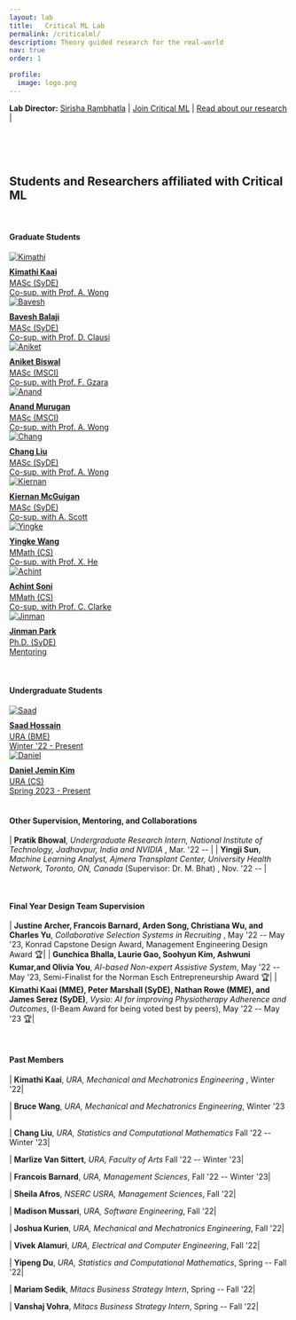 ```yaml
---
layout: lab
title:   Critical ML Lab
permalink: /criticalml/
description: Theory guided research for the real-world
nav: true
order: 1

profile:
  image: logo.png
---
```

**Lab Director:**  [Sirisha Rambhatla](https://sirisharambhatla.com) 
&#x7c; [Join Critical ML](/criticalml/join/) &#x7c; [Read about our research](/publications/) &#x7c;



<br />
<br />
<br />

## Students and Researchers affiliated with Critical ML


<style>
table {
    border-collapse: collapse;
}
table, th, td {
   border: 1px solid white;
}
blockquote {
    border-left: solid blue;
    padding-left: 10px;
}
</style>

<br>


#### Graduate Students
<div class ="image-gallery">
  <div class="box"><a href="https://www.linkedin.com/in/kimathikaai/" title="Kimathi Kaai">
         <img src="/assets/img/grp_mem/Kimathi.jpeg" alt="Kimathi"  class="img-gallery" />
         <div class ="textbox" style="margin-top:10px;"> <b> Kimathi Kaai </b> </div>
         <div class ="textbox" style="margin-top:3px;"> MASc (SyDE) <br> Co-sup. with Prof. A. Wong<br> </div></a>
  </div>

   <div class="box"><a href="https://github.com/Bavesh-B" title="Bavesh Balaji">
         <img src="/assets/img/grp_mem/Bavesh.jpg" alt="Bavesh"  class="img-gallery" />
         <div class ="textbox" style="margin-top:10px;"> <b> Bavesh Balaji </b> </div>
         <div class ="textbox" style="margin-top:3px;"> MASc (SyDE) <br> Co-sup. with Prof. D. Clausi<br> </div></a>
  </div>

  <div class="box"><a href="https://github.com/Aniket99coder" title="Aniket Biswal">
         <img src="/assets/img/grp_mem/Aniket.jpg" alt="Aniket"  class="img-gallery" />
         <div class ="textbox" style="margin-top:10px;"> <b> Aniket Biswal </b> </div>
         <div class ="textbox" style="margin-top:3px;"> MASc (MSCI) <br> Co-sup. with Prof. F. Gzara<br> </div></a>
  </div>

  <div class="box"><a href="https://github.com/anand-adroid" title="Anand Murugan">
         <img src="/assets/img/grp_mem/Anand.jpeg" alt="Anand"  class="img-gallery" />
         <div class ="textbox" style="margin-top:10px;"> <b> Anand Murugan </b> </div>
         <div class ="textbox" style="margin-top:3px;"> MASc (MSCI) <br> Co-sup. with Prof. A. Wong<br> </div></a>
  </div>

  <div class="box"><a href="https://hellochang.github.io/projects/" title="Chang Liu">
         <img src="/assets/img/grp_mem/Chang.jpeg" alt="Chang"  class="img-gallery" />
         <div class ="textbox" style="margin-top:10px;"> <b> Chang Liu </b> </div>
         <div class ="textbox" style="margin-top:3px;"> MASc (SyDE) <br> Co-sup. with Prof. A. Wong <br> </div></a>
  </div>

  <div class="box"><a href="https://www.kiernanmcguigan.com/" title="Kiernan McGuigan">
         <img src="/assets/img/grp_mem/Kiernan.jpeg" alt="Kiernan"  class="img-gallery" />
         <div class ="textbox" style="margin-top:10px;"> <b> Kiernan McGuigan </b> </div>
         <div class ="textbox" style="margin-top:3px;"> MASc (SyDE) <br> Co-sup. with A. Scott <br> </div></a>
  </div>

  <div class="box"><a href="https://github.com/YingkeWang2018" title="Yingke Wang">
         <img src="/assets/img/grp_mem/Yingke.jpeg" alt="Yingke"  class="img-gallery" />
         <div class ="textbox" style="margin-top:10px;"> <b> Yingke Wang </b> </div>
         <div class ="textbox" style="margin-top:3px;"> MMath (CS) <br> Co-sup. with Prof. X. He <br> </div></a>
  </div>
  <div class="box"><a href="https://trickyjustice.github.io" title="Achint Soni">
         <img src="/assets/img/grp_mem/Achint.jpeg" alt="Achint"  class="img-gallery" />
         <div class ="textbox" style="margin-top:10px;"> <b> Achint Soni </b> </div>
         <div class ="textbox" style="margin-top:3px;"> MMath (CS) <br> Co-sup. with Prof. C. Clarke <br> </div></a>
  </div>

  <div class="box"><a href="https://www.linkedin.com/in/jinmanpark/?originalSubdomain=ca" title="Jinman Park">
         <img src="/assets/img/grp_mem/Jinman.jpeg" alt="Jinman"  class="img-gallery" />
         <div class ="textbox" style="margin-top:10px;"> <b> Jinman Park </b> </div>
         <div class ="textbox" style="margin-top:3px;"> Ph.D. (SyDE) <br> Mentoring <br> </div></a>
  </div>
    <br>
 </div>

<br>

#### Undergraduate Students

<div class ="image-gallery">
  <div class="box"><a href="https://github.com/sdhossain" title="Saad Hossain">
         <img src="/assets/img/grp_mem/Saad.jpg" alt="Saad"  class="img-gallery" />
         <div class ="textbox" style="margin-top:10px;"> <b> Saad Hossain </b> </div>
         <div class ="textbox" style="margin-top:3px;"> URA (BME) <br> Winter '22 - Present <br> </div></a>
  </div>

  <div class="box"><a href="" title="Daniel Jemin Kim">
         <img src="/assets/img/grp_mem/DanielK.jpeg" alt="Daniel"  class="img-gallery" />
         <div class ="textbox" style="margin-top:10px;"> <b> Daniel Jemin Kim </b> </div>
         <div class ="textbox" style="margin-top:3px;"> URA (CS) <br> Spring 2023 - Present <br> </div></a>
  </div>


<br>
    
 </div>


<!---
|  **Graduate Supervision and Mentoring**    |                                                                                
| ---           |                                                                                                            
| **Kimathi Kaai**, *MASc Student, Systems Design Engineering* (Co-supervised with Prof. A. Wong), Sept. '22 --|                           
| **Ahmed Shahriar Sakib**, *MASc Student, Management Sciences* (Co-supervised with Prof. F. Gzara), Sept. '22 --| 
| **Aniket Biswal**, *MASc Student, Management Sciences* (Co-supervised with Prof. F. Gzara), Sept. '22 --|   
| **Jinman Park**, *Ph.D. Student, Systems Design Engineering* (Supervisors: Prof. P. Fieguth and Prof. J. Zelek), Nov. '21 --| 
||
|**Undergraduate Supervision and Mentoring** |
| **Sheila Afros**, *NSERC USRA, Management Sciences* , Fall '22|
| **Madison Mussari**, *URA, Software Engineering* , Fall '22|
| **Joshua Kurien**, *URA, Mechanical and Mechatronics Engineering* , Fall '22 --|
| **Francois Barnard**, *URA, Management Sciences* , Fall '22 |
| **Vivek Alamuri**, *URA, Electrical and Computer Engineering* , Fall '22|
| **Yipeng Du**, *URA, Statistics and Computational Mathematics* , Spring '22|
| **Kimathi Kaai**, *URA, Mechanical and Mechatronics Engineering* , Winter '22|
| **Saad Hossain**, *URA, Biomedical Engineering* (Supervisor: Prof. P. Fieguth) , Winter '22 -- |
-->

#### Other Supervision, Mentoring, and Collaborations

| **Pratik Bhowal**, *Undergraduate Research Intern, National Institute of Technology, Jadhavpur, India and NVIDIA* , Mar. '22 -- |
| **Yingji Sun**, *Machine Learning Analyst, Ajmera Transplant Center, University Health Network, Toronto, ON, Canada* (Supervisor: Dr. M. Bhat) , Nov. '22 -- |

<br>

#### Final Year Design Team Supervision

| **Justine Archer, Francois Barnard, Arden Song, Christiana Wu, and Charles Yu**, *Collaborative Selection Systems in Recruiting* , May '22 -- May '23, Konrad Capstone Design Award, Management Engineering Design Award 🏆|
| **Gunchica Bhalla, Laurie Gao, Soohyun Kim, Ashwuni Kumar,and Olivia You**, *AI-based Non-expert Assistive System*, May '22 -- May '23, Semi-Finalist for the Norman Esch Entrepreneurship Award 🏆|
| **Kimathi Kaai (MME), Peter Marshall (SyDE), Nathan Rowe (MME), and James Serez (SyDE)**, *Vysio: AI for improving Physiotherapy Adherence and Outcomes*, (I-Beam Award for being voted best by peers), May '22 -- May '23  🏆|

<br>


#### Past Members

| **Kimathi Kaai**, *URA, Mechanical and Mechatronics Engineering* , Winter '22|

| **Bruce Wang**, *URA, Mechanical and Mechatronics Engineering*, Winter '23 |

| **Chang Liu**, *URA, Statistics and Computational Mathematics* Fall '22 -- Winter '23|

| **Marlize Van Sittert**, *URA, Faculty of Arts* Fall '22 -- Winter '23|

| **Francois Barnard**, *URA, Management Sciences*, Fall '22 -- Winter '23|

| **Sheila Afros**, *NSERC USRA, Management Sciences*, Fall '22|

| **Madison Mussari**, *URA, Software Engineering*, Fall '22|

| **Joshua Kurien**, *URA, Mechanical and Mechatronics Engineering*, Fall '22|

| **Vivek Alamuri**, *URA, Electrical and Computer Engineering*, Fall '22|

| **Yipeng Du**, *URA, Statistics and Computational Mathematics*, Spring -- Fall '22|

| **Mariam Sedik**,  *Mitacs Business Strategy Intern*, Spring -- Fall '22|

| **Vanshaj Vohra**, *Mitacs Business Strategy Intern*, Spring -- Fall '22|

<!---

### Research Projects
<div class="projects grid">

  {% assign sorted_projects = site.projects | sort: "importance" %}
  {% for project in sorted_projects %}
  <div class="grid-item">
    {% if project.redirect %}
    <a href="{{ project.redirect }}" target="_blank">
    {% else %}
    <a href="{{ project.url | relative_url }}">
    {% endif %}
      <div class="card hoverable">
        {% if project.img %}
        <img src="{{ project.img | relative_url }}" alt="project thumbnail">
        {% endif %}
        <div class="card-body">
          <h2 class="card-title text-lowercase">{{ project.title }}</h2>
          <p class="card-text">{{ project.description }}</p>
          <div class="row ml-1 mr-1 p-0">
            {% if project.github %}
            <div class="github-icon">
              <div class="icon" data-toggle="tooltip" title="Code Repository">
                <a href="{{ project.github }}" target="_blank"><i class="fab fa-github gh-icon"></i></a>
              </div>
              {% if project.github_stars %}
              <span class="stars" data-toggle="tooltip" title="GitHub Stars">
                <i class="fas fa-star"></i>
                <span id="{{ project.github_stars }}-stars"></span>
              </span>
              {% endif %}
            </div>
            {% endif %}
          </div>
        </div>
      </div>
    </a>
  </div>
{% endfor %}

</div>
-->
